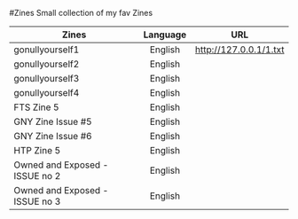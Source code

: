 #Zines
Small collection of my fav Zines

| Zines         | Language      | URL           |     
| ------------- |:-------------:|:-------------:|
| gonullyourself1 | English | http://127.0.0.1/1.txt 
| gonullyourself2 | English |  
| gonullyourself3 | English | 
| gonullyourself4 | English |
| FTS Zine 5 | English |
| GNY Zine Issue #5 | English |
| GNY Zine Issue #6 | English |
| HTP Zine 5 | English |
| Owned and Exposed - ISSUE no 2 | English |
| Owned and Exposed - ISSUE no 3 | English |



